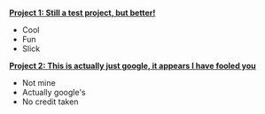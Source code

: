 [**Project 1: Still a test project, but better!**](https://github.com/ZenomasTheWizard/test_project)
 - Cool
 - Fun
 - Slick 

[**Project 2: This is actually just google, it appears I have fooled you**](https://www.google.com)
 - Not mine
 - Actually google's
 - No credit taken
